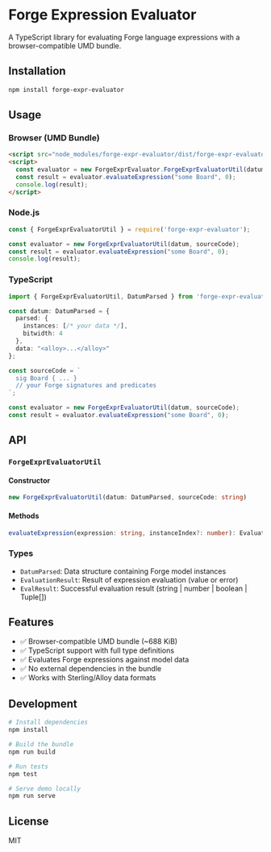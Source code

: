 # Forge Expression Evaluator

A TypeScript library for evaluating Forge language expressions with a browser-compatible UMD bundle.

## Installation

```bash
npm install forge-expr-evaluator
```

## Usage

### Browser (UMD Bundle)
```html
<script src="node_modules/forge-expr-evaluator/dist/forge-expr-evaluator.bundle.js"></script>
<script>
  const evaluator = new ForgeExprEvaluator.ForgeExprEvaluatorUtil(datum, sourceCode);
  const result = evaluator.evaluateExpression("some Board", 0);
  console.log(result);
</script>
```

### Node.js
```javascript
const { ForgeExprEvaluatorUtil } = require('forge-expr-evaluator');

const evaluator = new ForgeExprEvaluatorUtil(datum, sourceCode);
const result = evaluator.evaluateExpression("some Board", 0);
console.log(result);
```

### TypeScript
```typescript
import { ForgeExprEvaluatorUtil, DatumParsed } from 'forge-expr-evaluator';

const datum: DatumParsed = {
  parsed: {
    instances: [/* your data */],
    bitwidth: 4
  },
  data: "<alloy>...</alloy>"
};

const sourceCode = `
  sig Board { ... }
  // your Forge signatures and predicates
`;

const evaluator = new ForgeExprEvaluatorUtil(datum, sourceCode);
const result = evaluator.evaluateExpression("some Board", 0);
```

## API

### `ForgeExprEvaluatorUtil`

#### Constructor
```typescript
new ForgeExprEvaluatorUtil(datum: DatumParsed, sourceCode: string)
```

#### Methods
```typescript
evaluateExpression(expression: string, instanceIndex?: number): EvaluationResult
```

### Types
- `DatumParsed`: Data structure containing Forge model instances
- `EvaluationResult`: Result of expression evaluation (value or error)
- `EvalResult`: Successful evaluation result (string | number | boolean | Tuple[])

## Features

- ✅ Browser-compatible UMD bundle (~688 KiB)
- ✅ TypeScript support with full type definitions
- ✅ Evaluates Forge expressions against model data
- ✅ No external dependencies in the bundle
- ✅ Works with Sterling/Alloy data formats

## Development

```bash
# Install dependencies
npm install

# Build the bundle
npm run build

# Run tests
npm test

# Serve demo locally
npm run serve
```

## License

MIT

